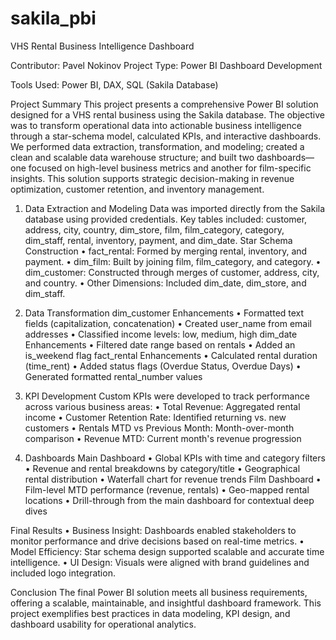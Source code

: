 # sakila_pbi


VHS Rental Business Intelligence Dashboard

Contributor: Pavel Nokinov
Project Type: Power BI Dashboard Development

Tools Used: Power BI, DAX, SQL (Sakila Database)

Project Summary
This project presents a comprehensive Power BI solution designed for a VHS rental business using the Sakila database. The objective was to transform operational data into actionable business intelligence through a star-schema model, calculated KPIs, and interactive dashboards. We performed data extraction, transformation, and modeling; created a clean and scalable data warehouse structure; and built two dashboards—one focused on high-level business metrics and another for film-specific insights. This solution supports strategic decision-making in revenue optimization, customer retention, and inventory management.

1. Data Extraction and Modeling
Data was imported directly from the Sakila database using provided credentials. Key tables included: customer, address, city, country, dim_store, film, film_category, category, dim_staff, rental, inventory, payment, and dim_date.
Star Schema Construction
•	fact_rental: Formed by merging rental, inventory, and payment.
•	dim_film: Built by joining film, film_category, and category.
•	dim_customer: Constructed through merges of customer, address, city, and country.
•	Other Dimensions: Included dim_date, dim_store, and dim_staff.

2. Data Transformation
dim_customer Enhancements
•	Formatted text fields (capitalization, concatenation)
•	Created user_name from email addresses
•	Classified income levels: low, medium, high
dim_date Enhancements
•	Filtered date range based on rentals
•	Added an is_weekend flag
fact_rental Enhancements
•	Calculated rental duration (time_rent)
•	Added status flags (Overdue Status, Overdue Days)
•	Generated formatted rental_number values

3. KPI Development
Custom KPIs were developed to track performance across various business areas:
•	Total Revenue: Aggregated rental income
•	Customer Retention Rate: Identified returning vs. new customers
•	Rentals MTD vs Previous Month: Month-over-month comparison
•	Revenue MTD: Current month's revenue progression

4. Dashboards
Main Dashboard
•	Global KPIs with time and category filters
•	Revenue and rental breakdowns by category/title
•	Geographical rental distribution
•	Waterfall chart for revenue trends
Film Dashboard
•	Film-level MTD performance (revenue, rentals)
•	Geo-mapped rental locations
•	Drill-through from the main dashboard for contextual deep dives

Final Results
•	Business Insight: Dashboards enabled stakeholders to monitor performance and drive decisions based on real-time metrics.
•	Model Efficiency: Star schema design supported scalable and accurate time intelligence.
•	UI Design: Visuals were aligned with brand guidelines and included logo integration.

Conclusion
The final Power BI solution meets all business requirements, offering a scalable, maintainable, and insightful dashboard framework. This project exemplifies best practices in data modeling, KPI design, and dashboard usability for operational analytics.
